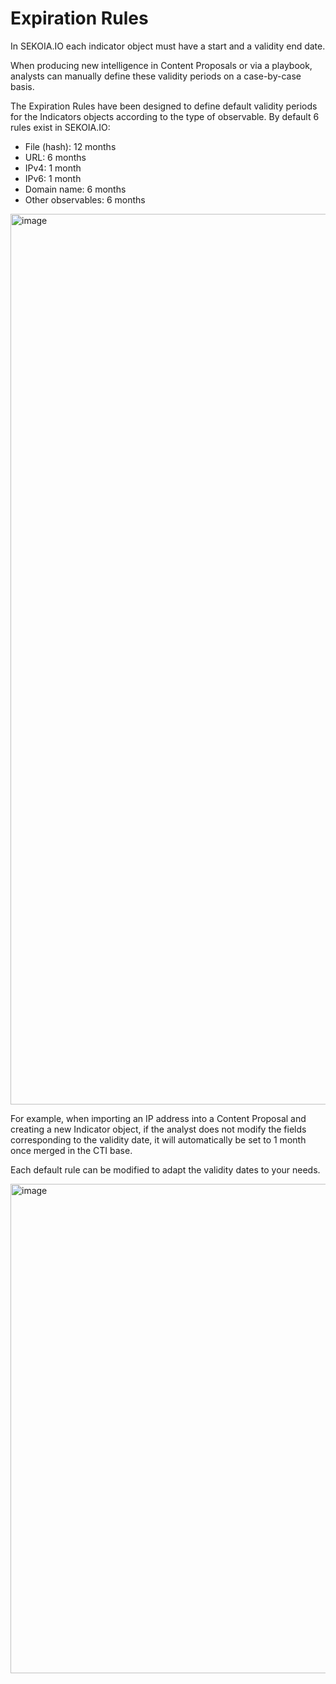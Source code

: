 # Expiration Rules

In SEKOIA.IO each indicator object must have a start and a validity end date.

When producing new intelligence in Content Proposals or via a playbook, analysts can manually define these validity periods on a case-by-case basis. 

The Expiration Rules have been designed to define default validity periods for the Indicators objects according to the type of observable. By default 6 rules exist in SEKOIA.IO:

* File (hash): 12 months
* URL: 6 months
* IPv4: 1 month
* IPv6: 1 month
* Domain name: 6 months
* Other observables: 6 months

<img width="1425" alt="image" src="https://user-images.githubusercontent.com/17184467/155111993-587bda36-277e-4c36-b584-77d95c53815c.png">

For example, when importing an IP address into a Content Proposal and creating a new Indicator object, if the analyst does not modify the fields corresponding to the validity date, it will automatically be set to 1 month once merged in the CTI base.

Each default rule can be modified to adapt the validity dates to your needs.

<img width="783" alt="image" src="https://user-images.githubusercontent.com/17184467/155112139-fb0d0d58-1132-45ef-aba4-9311327331f8.png">

